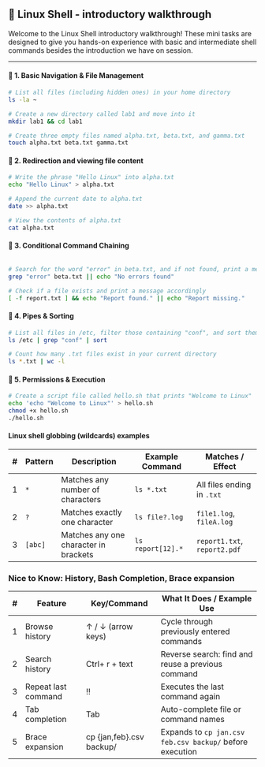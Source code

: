 
## 🧪 Linux Shell - introductory walkthrough

Welcome to the Linux Shell introductory walkthrough! These mini tasks are designed to give you hands-on experience with basic and intermediate shell commands besides the introduction we have on session.

---

#### 🔹 1. Basic Navigation & File Management
```bash
# List all files (including hidden ones) in your home directory
ls -la ~

# Create a new directory called lab1 and move into it
mkdir lab1 && cd lab1

# Create three empty files named alpha.txt, beta.txt, and gamma.txt
touch alpha.txt beta.txt gamma.txt
```

#### 🔹 2. Redirection and viewing file content
```bash
# Write the phrase "Hello Linux" into alpha.txt
echo "Hello Linux" > alpha.txt

# Append the current date to alpha.txt
date >> alpha.txt

# View the contents of alpha.txt
cat alpha.txt
````

#### 🔹 3. Conditional Command Chaining
```bash

# Search for the word "error" in beta.txt, and if not found, print a message
grep "error" beta.txt || echo "No errors found"

# Check if a file exists and print a message accordingly
[ -f report.txt ] && echo "Report found." || echo "Report missing."
````

#### 🔹 4. Pipes & Sorting
```bash
# List all files in /etc, filter those containing "conf", and sort them
ls /etc | grep "conf" | sort

# Count how many .txt files exist in your current directory
ls *.txt | wc -l
````

#### 🔹 5. Permissions & Execution
```bash
# Create a script file called hello.sh that prints "Welcome to Linux"
echo 'echo "Welcome to Linux"' > hello.sh
chmod +x hello.sh
./hello.sh
````
#### Linux shell globbing (wildcards) examples

| #  | Pattern    | Description                           | Example Command   | Matches / Effect                    |
|----|------------|--------------------------------------|------------------|------------------------------------|
| 1  | `*`        | Matches any number of characters      | `ls *.txt`       | All files ending in `.txt`         |
| 2  | `?`        | Matches exactly one character         | `ls file?.log`   | `file1.log`, `fileA.log`           |
| 3  | `[abc]`    | Matches any one character in brackets | `ls report[12].*`| `report1.txt`, `report2.pdf`       |



### Nice to Know: History, Bash Completion, Brace expansion

| #  | Feature              | Key/Command          | What It Does / Example Use                          |
|----|---------------------|----------------------|-----------------------------------------------------|
| 1  | Browse history      | ↑ / ↓ (arrow keys)   | Cycle through previously entered commands           |
| 2  | Search history      | Ctrl+ r + text        | Reverse search: find and reuse a previous command   |
| 3  | Repeat last command | !!                   | Executes the last command again                     |
| 4  | Tab completion      | Tab         | Auto-complete file or command names|
 | 5  | Brace expansion  | cp {jan,feb}.csv backup/ | Expands to `cp jan.csv feb.csv backup/` before execution |

